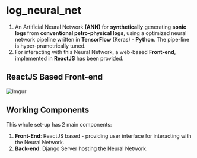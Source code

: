 # log_neural_net
1. An Artificial Neural Network **(ANN)** for **synthetically** generating **sonic logs** from **conventional petro-physical logs**, using a optimized neural network pipeline written in **TensorFlow** (Keras) - **Python**. The pipe-line is hyper-prametrically tuned.
2. For interacting with this Neural Network, a web-based **Front-end**, implemented in **ReactJS** has been provided.  

## ReactJS Based Front-end
![Imgur](https://i.imgur.com/xHobxDj.png)

## Working Components
This whole set-up has 2 main components:
1. **Front-End**: ReactJS based - providing user interface for interacting with the Neural Network.
2. **Back-end**: Django Server hosting the Neural Network.
